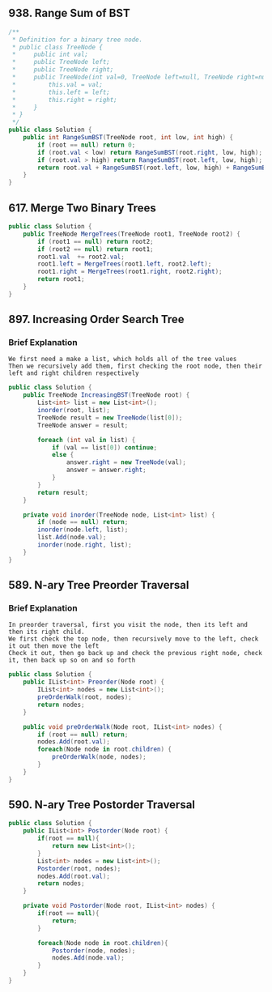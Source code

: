 ## 938. Range Sum of BST

```csharp
/**
 * Definition for a binary tree node.
 * public class TreeNode {
 *     public int val;
 *     public TreeNode left;
 *     public TreeNode right;
 *     public TreeNode(int val=0, TreeNode left=null, TreeNode right=null) {
 *         this.val = val;
 *         this.left = left;
 *         this.right = right;
 *     }
 * }
 */
public class Solution {
    public int RangeSumBST(TreeNode root, int low, int high) {
        if (root == null) return 0;
        if (root.val < low) return RangeSumBST(root.right, low, high);
        if (root.val > high) return RangeSumBST(root.left, low, high);
        return root.val + RangeSumBST(root.left, low, high) + RangeSumBST(root.right, low, high);
    }
}
```

## 617. Merge Two Binary Trees

```csharp
public class Solution {
    public TreeNode MergeTrees(TreeNode root1, TreeNode root2) {
        if (root1 == null) return root2;
        if (root2 == null) return root1;
        root1.val  += root2.val;
        root1.left = MergeTrees(root1.left, root2.left);
        root1.right = MergeTrees(root1.right, root2.right);
        return root1;
    }
}
```

## 897. Increasing Order Search Tree

### Brief Explanation

    We first need a make a list, which holds all of the tree values
    Then we recursively add them, first checking the root node, then their left and right children respectively

```csharp
public class Solution {
    public TreeNode IncreasingBST(TreeNode root) {
        List<int> list = new List<int>();
        inorder(root, list);
        TreeNode result = new TreeNode(list[0]);
        TreeNode answer = result;

        foreach (int val in list) {
            if (val == list[0]) continue;
            else {
                answer.right = new TreeNode(val);
                answer = answer.right;
            }
        }
        return result;
    }

    private void inorder(TreeNode node, List<int> list) {
        if (node == null) return;
        inorder(node.left, list);
        list.Add(node.val);
        inorder(node.right, list);
    }
}
```

## 589. N-ary Tree Preorder Traversal

### Brief Explanation

    In preorder traversal, first you visit the node, then its left and then its right child.
    We first check the top node, then recursively move to the left, check it out then move the left
    Check it out, then go back up and check the previous right node, check it, then back up so on and so forth

```csharp
public class Solution {
    public IList<int> Preorder(Node root) {
        IList<int> nodes = new List<int>();
        preOrderWalk(root, nodes);
        return nodes;
    }

    public void preOrderWalk(Node root, IList<int> nodes) {
        if (root == null) return;
        nodes.Add(root.val);
        foreach(Node node in root.children) {
            preOrderWalk(node, nodes);
        }
    }
}
```

## 590. N-ary Tree Postorder Traversal

```csharp
public class Solution {
    public IList<int> Postorder(Node root) {
        if(root == null){
            return new List<int>();
        }
        List<int> nodes = new List<int>();
        Postorder(root, nodes);
        nodes.Add(root.val);
        return nodes;
    }

    private void Postorder(Node root, IList<int> nodes) {
        if(root == null){
            return;
        }

        foreach(Node node in root.children){
            Postorder(node, nodes);
            nodes.Add(node.val);
        }
    }
}
```
